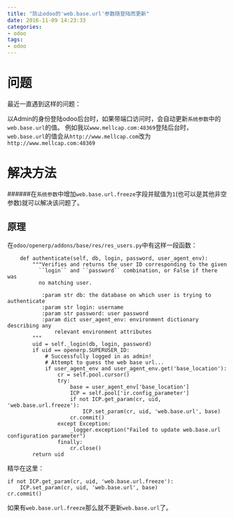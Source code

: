 ```yaml
---
title: "防止odoo的'web.base.url'参数随登陆而更新"
date: 2016-11-09 14:23:33
categories:
- odoo
tags:
- odoo
---
```


# 问题
最近一直遇到这样的问题：

以Admin的身份登陆odoo后台时，如果带端口访问时，会自动更新`系统参数`中的`web.base.url`的值。
例如我以`www.mellcap.com:48369`登陆后台时，`web.base.url`的值会从`http://www.mellcap.com`改为`http://www.mellcap.com:48369`

# 解决方法
######在`系统参数`中增加`web.base.url.freeze`字段并赋值为`1`(也可以是其他非空参数)就可以解决该问题了。

## 原理
在`odoo/openerp/addons/base/res/res_users.py`中有这样一段函数：

```
    def authenticate(self, db, login, password, user_agent_env):
        """Verifies and returns the user ID corresponding to the given
          ``login`` and ``password`` combination, or False if there was
          no matching user.

           :param str db: the database on which user is trying to authenticate
           :param str login: username
           :param str password: user password
           :param dict user_agent_env: environment dictionary describing any
               relevant environment attributes
        """
        uid = self._login(db, login, password)
        if uid == openerp.SUPERUSER_ID:
            # Successfully logged in as admin!
            # Attempt to guess the web base url...
            if user_agent_env and user_agent_env.get('base_location'):
                cr = self.pool.cursor()
                try:
                    base = user_agent_env['base_location']
                    ICP = self.pool['ir.config_parameter']
                    if not ICP.get_param(cr, uid, 'web.base.url.freeze'):
                        ICP.set_param(cr, uid, 'web.base.url', base)
                    cr.commit()
                except Exception:
                    _logger.exception("Failed to update web.base.url configuration parameter")
                finally:
                    cr.close()
        return uid
```

精华在这里：

```
if not ICP.get_param(cr, uid, 'web.base.url.freeze'):
    ICP.set_param(cr, uid, 'web.base.url', base)
cr.commit()

```
如果有`web.base.url.freeze`那么就不更新`web.base.url`了。